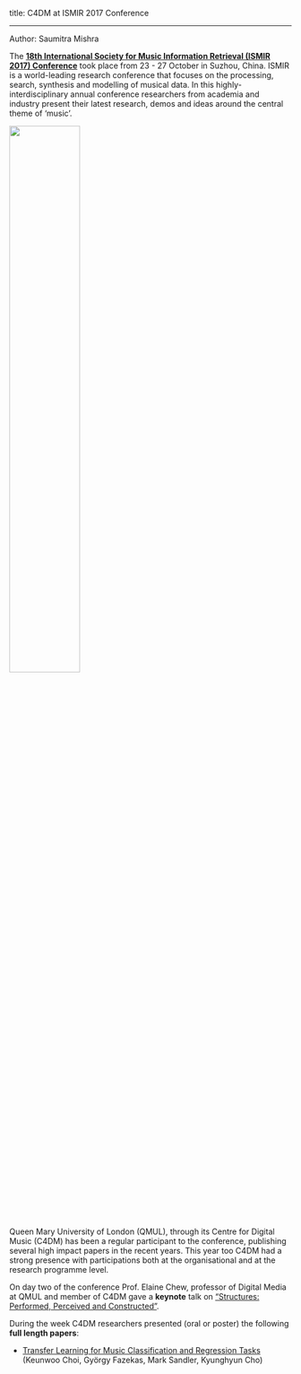title: C4DM at ISMIR 2017 Conference

-------------------

Author: Saumitra Mishra

The <b>[18th International Society for Music Information Retrieval (ISMIR 2017) Conference](https://ismir2017.smcnus.org)</b> took place from 23 - 27 October in Suzhou, China. ISMIR is a world-leading research conference that focuses on the processing, search, synthesis and modelling of musical data. In this highly-interdisciplinary annual conference researchers from academia and industry present their latest research, demos and ideas around the central theme of ‘music’.

<p><img src="/images/old.jpg" width="50%" /></p>

Queen Mary University of London (QMUL), through its Centre for Digital Music (C4DM) has been a regular participant to the conference, publishing several high impact papers in the recent years. This year too C4DM had a strong presence with participations both at the organisational and at the research programme level.

On day two of the conference Prof. Elaine Chew, professor of Digital Media at QMUL and member of C4DM gave a <b>keynote</b> talk on [“Structures: Performed, Perceived and Constructed”](https://ismir2017.smcnus.org/keynotes/).

During the week C4DM researchers presented (oral or poster) the following <b>full length papers</b>:

* [Transfer Learning for Music Classification and Regression Tasks](https://ismir2017.smcnus.org/wp-content/uploads/2017/10/12_Paper.pdf) (Keunwoo Choi, György Fazekas, Mark Sandler, Kyunghyun Cho)

